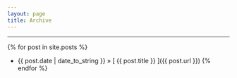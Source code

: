 ```yaml
---
layout: page
title: Archive
---
```


---

{% for post in site.posts %}
  * {{ post.date | date_to_string }} &raquo; [ {{ post.title }} ]({{ post.url }})
{% endfor %}
